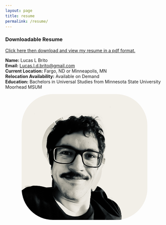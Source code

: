 ```yaml
---
layout: page
title: resume
permalink: /resume/
---
```


### Downloadable Resume
[Click here then download and view my resume in a pdf format.](/resume.pdf)

**Name:** Lucas L Brito <br>
**Email:** Lucas.l.d.brito@gmail.com <br>
**Current Location:** Fargo, ND or Minneapolis, MN <br>
**Relocation Availability:** Available on Demand <br>
**Education:** Bachelors in Universal Studies from Minnesota State University Moorhead MSUM <br>
<p align="center">
  <img src="/IMG_2220.HEIC" alt="Lucas Brito" width="400" height="400" style="object-fit: cover; border-radius: 25%; overflow: hidden;">
</p>
